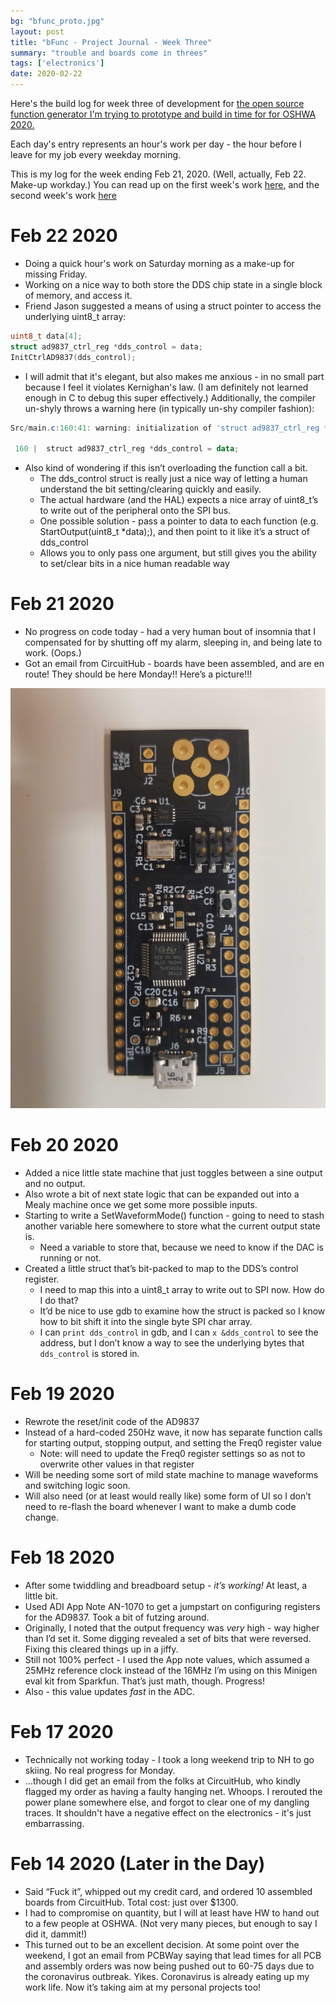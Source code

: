 ```yaml
---
bg: "bfunc_proto.jpg"
layout: post
title: "bFunc - Project Journal - Week Three"
summary: "trouble and boards come in threes"
tags: ['electronics']
date: 2020-02-22
---
```


Here's the build log for week three of development for [the open source function generator I'm trying to prototype and build in time for for OSHWA 2020.](http://cushychicken.github.io/insane-oshwa-goals/) 

Each day's entry represents an hour's work per day - the hour before I leave for my job every weekday morning.

This is my log for the week ending Feb 21, 2020. (Well, actually, Feb 22. Make-up workday.) You can read up on the first week's work [here](http://cushychicken.github.io/bfunc-weekone-log/), and the second week's work [here](http://cushychicken.github.io/bfunc-weektwo-log/)

# Feb 22 2020

- Doing a quick hour's work on Saturday morning as a make-up for missing Friday. 
- Working on a nice way to both store the DDS chip state in a single block of memory, and access it. 
- Friend Jason suggested a means of using a struct pointer to access the underlying uint8_t array:

```c
uint8_t data[4];
struct ad9837_ctrl_reg *dds_control = data;
InitCtrlAD9837(dds_control);
```

- I will admit that it's elegant, but also makes me anxious - in no small part because I feel it violates Kernighan's law. (I am definitely not learned enough in C to debug this super effectively.) Additionally, the compiler un-shyly throws a warning here (in typically un-shy compiler fashion):

```powershell
Src/main.c:160:41: warning: initialization of 'struct ad9837_ctrl_reg *' from incompatible pointer type 'uint8_t *' {aka 'unsigned char *'} [-Wincompatible-pointer-types]

 160 |  struct ad9837_ctrl_reg *dds_control = data;
```

- Also kind of wondering if this isn’t overloading the function call a bit. 
  - The dds_control struct is really just a nice way of letting a human understand the bit setting/clearing quickly and easily. 
  - The actual hardware (and the HAL) expects a nice array of uint8_t’s to write out of the peripheral onto the SPI bus.
  - One possible solution - pass a pointer to data to each function (e.g.  StartOutput(uint8_t *data);), and then point to it like it’s a struct of dds_control
  - Allows you to only pass one argument, but still gives you the ability to set/clear bits in a nice human readable way  

# Feb 21 2020

- No progress on code today - had a very human bout of insomnia that I compensated for by shutting off my alarm, sleeping in, and being late to work. (Oops.) 
- Got an email from CircuitHub - boards have been assembled, and are en route! They should be here Monday!! Here’s a picture!!!

![bfunc_proto](../assets/images/bfunc_proto-2374612.jpg)

# Feb 20 2020

- Added a nice little state machine that just toggles between a sine output and no output. 
- Also wrote a bit of next state logic that can be expanded out into a Mealy machine once we get some more possible inputs. 
- Starting to write a SetWaveformMode() function - going to need to stash another variable here somewhere to store what the current output state is.
  - Need a variable to store that, because we need to know if the DAC is running or not. 
- Created a little struct that’s bit-packed to map to the DDS’s control register.
  - I need to map this into a uint8_t array to write out to SPI now. How do I do that? 
  - It’d be nice to use gdb to examine how the struct is packed so I know how to bit shift it into the single byte SPI char array. 
  - I can `print dds_control` in gdb, and I can `x &dds_control` to see the address, but I don’t know a way to see the underlying bytes that `dds_control` is stored in. 

# Feb 19 2020

- Rewrote the reset/init code of the AD9837
- Instead of a hard-coded 250Hz wave, it now has separate function calls for starting output, stopping output, and setting the Freq0 register value
  - Note: will need to update the Freq0 register settings so as not to overwrite other values in that register
- Will be needing some sort of mild state machine to manage waveforms and switching logic soon. 
- Will also need (or at least would really like) some form of UI so I don’t need to re-flash the board whenever I want to make a dumb code change. 

# Feb 18 2020

- After some twiddling and breadboard setup - *it’s working!* At least, a little bit.
- Used ADI App Note AN-1070 to get a jumpstart on configuring registers for the AD9837. Took a bit of futzing around.
- Originally, I noted that the output frequency was *very* high - way higher than I’d set it. Some digging revealed a set of bits that were reversed. Fixing this cleared things up in a jiffy.
- Still not 100% perfect - I used the App note values, which assumed a 25MHz reference clock instead of the 16MHz I’m using on this Minigen eval kit from Sparkfun. That’s just math, though. Progress!
- Also - this value updates *fast* in the ADC.

# Feb 17 2020

- Technically not working today - I took a long weekend trip to NH to go skiing. No real progress for Monday.
- …though I did get an email from the folks at CircuitHub, who kindly flagged my order as having a faulty hanging net. Whoops. I rerouted the power plane somewhere else, and forgot to clear one of my dangling traces. It shouldn't have a negative effect on the electronics - it's just embarrassing.

# Feb 14 2020 (Later in the Day)

- Said “Fuck it”, whipped out my credit card, and ordered 10 assembled boards from CircuitHub. Total cost: just over $1300.
- I had to compromise on quantity, but I will at least have HW to hand out to a few people at OSHWA. (Not very many pieces, but enough to say I did it, dammit!)
- This turned out to be an excellent decision. At some point over the weekend, I got an email from PCBWay saying that lead times for all PCB and assembly orders was now being pushed out to 60-75 days due to the coronavirus outbreak. Yikes. Coronavirus is already eating up my work life. Now it’s taking aim at my personal projects too! 